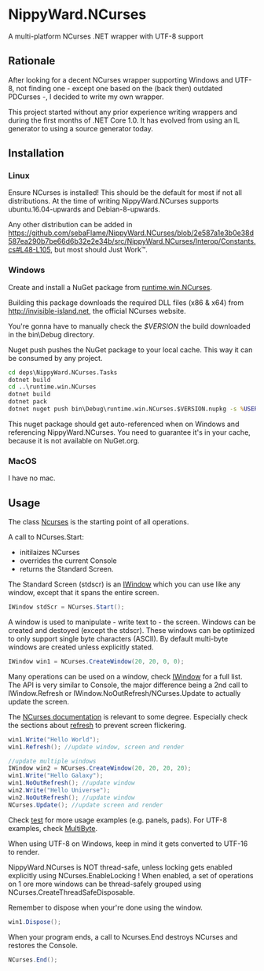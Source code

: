 # NippyWard.NCurses
A multi-platform NCurses .NET wrapper with UTF-8 support 

## Rationale
After looking for a decent NCurses wrapper supporting Windows and UTF-8, not finding one - except one based on the (back then) outdated PDCurses -, I decided to write my own wrapper.

This project started without any prior experience writing wrappers and during the first months of .NET Core 1.0. It has evolved from using an IL generator to using a source generator today.

## Installation
### Linux
Ensure NCurses is installed! This should be the default for most if not all distributions. At the time of writing NippyWard.NCurses supports ubuntu.16.04-upwards and Debian-8-upwards.

Any other distribution can be added in https://github.com/sebaFlame/NippyWard.NCurses/blob/2e587a1e3b0e38d587ea290b7be66d6b32e2e34b/src/NippyWard.NCurses/Interop/Constants.cs#L48-L105, but most should Just Work™.

### Windows
Create and install a NuGet package from [runtime.win.NCurses](deps/runtime.win.NCurses/).

Building this package downloads the required DLL files (x86 & x64) from http://invisible-island.net, the official NCurses website.

You're gonna have to manually check the *$VERSION* the build downloaded in the bin\Debug directory.

Nuget push pushes the NuGet package to your local cache. This way it can be consumed by any project.

```cmd
cd deps\NippyWard.NCurses.Tasks
dotnet build
cd ..\runtime.win.NCurses
dotnet build
dotnet pack
dotnet nuget push bin\Debug\runtime.win.NCurses.$VERSION.nupkg -s %USERPROFILE%\.nuget\packages
```
This nuget package should get auto-referenced when on Windows and referencing NippyWard.NCurses. You need to guarantee it's in your cache, because it is not available on NuGet.org.

### MacOS
I have no mac.

## Usage
The class [Ncurses](src/NippyWard.NCurses//NCurses.cs) is the starting point of all operations.

A call to NCurses.Start:
- initilaizes NCurses
- overrides the current Console
- returns the Standard Screen.

The Standard Screen (stdscr) is an [IWindow](src/NippyWard.NCurses/IWindow.cs) which you can use like any window, except that it spans the entire screen.
```C#
IWindow stdScr = NCurses.Start();
```
A window is used to manipulate - write text to - the screen. Windows can be created and destoyed (except the stdscr). These windows can be optimized to only support single byte characters (ASCII). By default multi-byte windows are created unless explicitly stated.
```C#
IWindow win1 = NCurses.CreateWindow(20, 20, 0, 0);
```
Many operations can be used on a window, check [IWindow](src/NippyWard.NCurses/IWindow.cs) for a full list. The API is very similar to Console, the major difference being a 2nd call to IWindow.Refresh or IWindow.NoOutRefresh/NCurses.Update to actually update the screen.

The [NCurses documentation](https://invisible-island.net/ncurses/man/ncurses.3x.html) is relevant to some degree. Especially check the sections about [refresh](https://invisible-island.net/ncurses/man/curs_refresh.3x.html) to prevent screen flickering.
```C#
win1.Write("Hello World");
win1.Refresh(); //update window, screen and render

//update multiple windows
IWindow win2 = NCurses.CreateWindow(20, 20, 20, 20);
win1.Write("Hello Galaxy");
win1.NoOutRefresh(); //update window
win2.Write("Hello Universe");
win2.NoOutRefresh(); //update window
NCurses.Update(); //update screen and render
```
Check [test](test/NippyWard.NCurses.Tests/) for more usage examples (e.g. panels, pads).
For UTF-8 examples, check [MultiByte](test/NippyWard.NCurses.Tests/MultiByte/).

When using UTF-8 on Windows, keep in mind it gets converted to UTF-16 to render.

NippyWard.NCurses is NOT thread-safe, unless locking gets enabled explicitly using NCurses.EnableLocking ! When enabled, a set of operations on 1 ore more windows can be thread-safely grouped using NCurses.CreateThreadSafeDisposable.

Remember to dispose when your're done using the window.
```C#
win1.Dispose();
```
When your program ends, a call to Ncurses.End destroys NCurses and restores the Console.
```C#
NCurses.End();
```